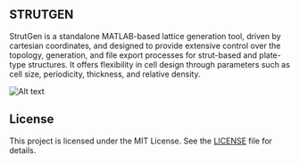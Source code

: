 ## STRUTGEN

StrutGen is a standalone MATLAB-based lattice generation tool, driven by cartesian coordinates, and designed to provide extensive control over the topology, generation, and file export processes for strut-based and plate-type structures. It offers flexibility in cell design through parameters such as cell size, periodicity, thickness, and relative density.

![Alt text]([image-url](https://github.com/alex-inoma/Strut-and-Plate-type-Lattice-Generator-StrutGen/blob/main/StrutGen%20description.png) "StrutGen description")

## License

This project is licensed under the MIT License. See the [LICENSE](LICENSE) file for details.
